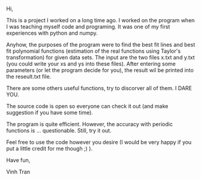 Hi,

This is a project I worked on a long time ago. I worked on the program when I was teaching myself code and programing. It was one of my first experiences with python and numpy. 

Anyhow, the purposes of the program were to find the best fit lines and best fit polynomial functions (estimation of the real functions using Taylor's transformation) for given data sets. The input are the two files x.txt and y.txt (you could write your xs and ys into these files). After entering some parameters (or let the program decide for you), the result wil be printed into the reseult.txt file.

There are some others useful functions, try to discorver all of them. I DARE YOU.

The source code is open so everyone can check it out (and make suggestion if you have some time).

The program is quite efficient. However, the accuracy with periodic functions is ... questionable. Still, try it out. 

Feel free to use the code however you desire (I would be very happy if you put a little credit for me though ;) ).

Have fun,

Vinh Tran
